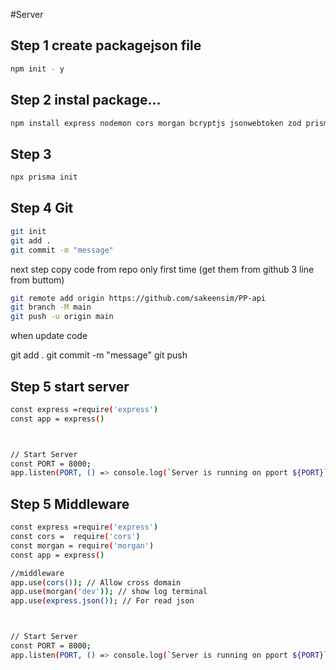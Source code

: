 #Server

## Step 1 create packagejson file
```bash
npm init - y
```

## Step 2 instal package...
```bash
npm install express nodemon cors morgan bcryptjs jsonwebtoken zod prisma 
```

## Step 3
```bash
npx prisma init
```

## Step 4 Git
```bash
git init
git add .
git commit -m "message"
```

next step
copy code from repo
only first time
(get them from github 3 line from buttom)
```bash
git remote add origin https://github.com/sakeensim/PP-api
git branch -M main
git push -u origin main
```
when update code

git add . 
git commit -m "message"
git push

## Step 5 start server
```bash
const express =require('express')
const app = express()



// Start Server
const PORT = 8000;
app.listen(PORT, () => console.log(`Server is running on pport ${PORT}`));
```

## Step 5 Middleware
```bash
const express =require('express')
const cors =  require('cors')
const morgan = require('morgan')
const app = express()

//middleware
app.use(cors()); // Allow cross domain
app.use(morgan('dev')); // show log terminal
app.use(express.json()); // For read json



// Start Server
const PORT = 8000;
app.listen(PORT, () => console.log(`Server is running on pport ${PORT}`));
```